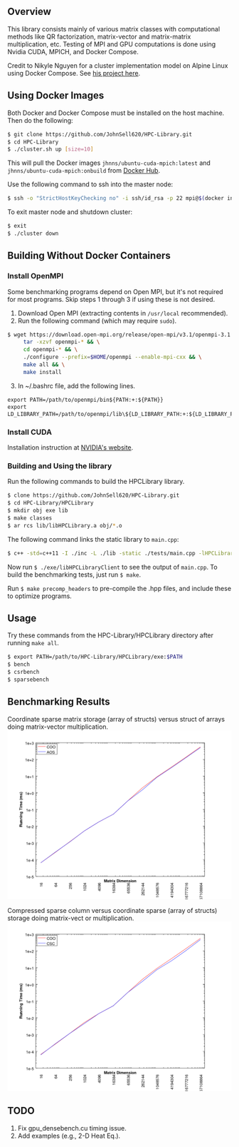 ## Overview
This library consists mainly of various matrix classes with computational methods like QR factorization, matrix-vector and matrix-matrix multiplication, etc. Testing of MPI and GPU computations is done using Nvidia CUDA, MPICH, and Docker Compose.

Credit to Nikyle Nguyen for a cluster implementation model on Alpine Linux using Docker Compose. See [his project here](https://github.com/NLKNguyen/alpine-mpich).

## Using Docker Images
Both Docker and Docker Compose must be installed on the host machine. Then do the following:
```bash
$ git clone https://github.com/JohnSell620/HPC-Library.git
$ cd HPC-Library
$ ./cluster.sh up [size=10]
```
This will pull the Docker images `jhnns/ubuntu-cuda-mpich:latest` and `jhnns/ubuntu-cuda-mpich:onbuild` from [Docker Hub](https://hub.docker.com/r/jhnns/ubuntu-cuda-mpich/).

Use the following command to ssh into the master node:
```bash
$ ssh -o "StrictHostKeyChecking no" -i ssh/id_rsa -p 22 mpi@$(docker inspect -f '{{range .NetworkSettings.Networks}}{{.IPAddress}}{{end}}' hpc-library_master_1)
```

To exit master node and shutdown cluster:
```bash
$ exit
$ ./cluster down
```

## Building Without Docker Containers
### Install OpenMPI
Some benchmarking programs depend on Open MPI, but it's not required for most programs. Skip steps 1 through 3 if using these is not desired.
1. Download Open MPI (extracting contents in `/usr/local` recommended).
2. Run the following command (which may require `sudo`).
```bash
$ wget https://download.open-mpi.org/release/open-mpi/v3.1/openmpi-3.1.3.tar.gz && \
     tar -xzvf openmpi-* && \
     cd openmpi-* && \
     ./configure --prefix=$HOME/openmpi --enable-mpi-cxx && \
     make all && \
     make install
```
3. In ~/.bashrc file, add the following lines.
```
export PATH=/path/to/openmpi/bin${PATH:+:${PATH}}
export LD_LIBRARY_PATH=/path/to/openmpi/lib\${LD_LIBRARY_PATH:+:${LD_LIBRARY_PATH}}
```

### Install CUDA
Installation instruction at [NVIDIA's website](https://docs.nvidia.com/cuda/cuda-installation-guide-linux/index.html).
### Building and Using the library
Run the following commands to build the HPCLibrary library.
```bash
$ clone https://github.com/JohnSell620/HPC-Library.git
$ cd HPC-Library/HPCLibrary
$ mkdir obj exe lib
$ make classes
$ ar rcs lib/libHPCLibrary.a obj/*.o
```
The following command links the static library to `main.cpp`:
```bash
$ c++ -std=c++11 -I ./inc -L ./lib -static ./tests/main.cpp -lHPCLibrary -o ./exe/libHPCLibraryClient
```
Now run `$ ./exe/libHPCLibraryClient` to see the output of `main.cpp`. To build the benchmarking tests, just run `$ make`.

Run `$ make precomp_headers` to pre-compile the .hpp files, and include these to optimize programs.

## Usage
Try these commands from the HPC-Library/HPCLibrary directory after running `make all`.
```bash
$ export PATH=/path/to/HPC-Library/HPCLibrary/exe:$PATH
$ bench
$ csrbench
$ sparsebench
```

## Benchmarking Results
Coordinate sparse matrix storage (array of structs) versus struct of arrays doing matrix-vector multiplication.
<img src="./HPCLibrary/graphs/AOSvsCOOcomparison.png" alt="AOSvsCOO" width="600px" />

Compressed sparse column versus coordinate sparse (array of structs) storage doing matrix-vect
or multiplication.
<img src="./HPCLibrary/graphs/CSCvsCOOcomparison.png" alt="CSCvsCOO" width="600px" />


## TODO
1. Fix gpu_densebench.cu timing issue.
2. Add examples (e.g., 2-D Heat Eq.).
